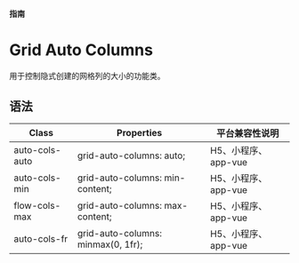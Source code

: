 #### <span class="text-lg text-gray-500 font-normal">指南</span>

<div class="w-screen"></div>

# Grid Auto Columns
<a-typography-text>
    用于控制隐式创建的网格列的大小的功能类。
</a-typography-text>

<CssPrefix />

## 语法
| Class | Properties | 平台兼容性说明
| --- | --- | ---
| <a-link status="success">auto-cols-auto</a-link> | <a-link>grid-auto-columns: auto;</a-link> | H5、小程序、app-vue
| <a-link status="success">auto-cols-min</a-link> | <a-link>grid-auto-columns: min-content;</a-link> | H5、小程序、app-vue
| <a-link status="success">flow-cols-max</a-link> | <a-link>grid-auto-columns: max-content;</a-link> | H5、小程序、app-vue
| <a-link status="success">auto-cols-fr</a-link> | <a-link>grid-auto-columns: minmax(0, 1fr);</a-link> | H5、小程序、app-vue